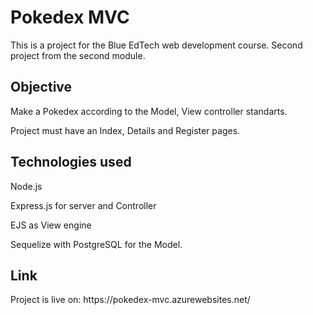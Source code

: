 <h1>Pokedex MVC</h1>
This is a project for the Blue EdTech web development course.
Second project from the second module.
<h2>Objective</h2>
<p>Make a Pokedex according to the Model, View controller standarts.</p>
<p>Project must have an Index, Details and Register pages.</p>
<h2>Technologies used</h2>
<p>Node.js</p>
<p>Express.js for server and Controller</p>
<p>EJS as View engine</p>
<p>Sequelize with PostgreSQL for the Model.</p>
<h2>Link</h2>
Project is live on:
https://pokedex-mvc.azurewebsites.net/
